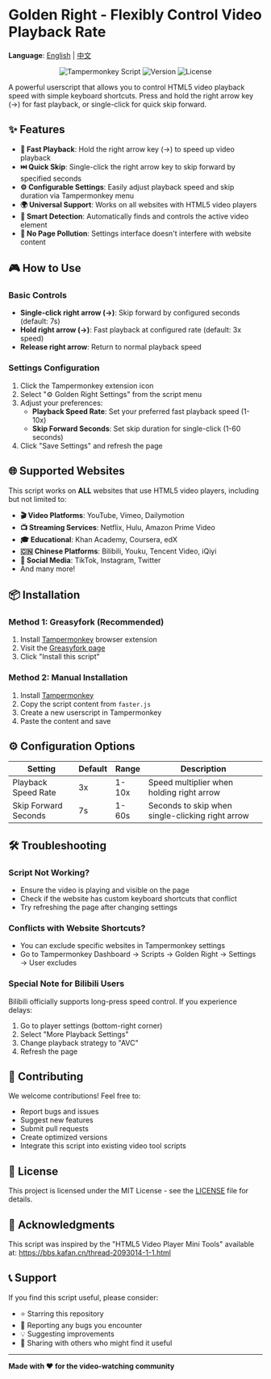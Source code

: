 # Golden Right - Flexibly Control Video Playback Rate

**Language**: [English](README.md) | [中文](README_CN.md)

<p align="center">
  <img src="https://img.shields.io/badge/Tampermonkey-Script-blue" alt="Tampermonkey Script">
  <img src="https://img.shields.io/badge/Version-1.1.1-green" alt="Version">
  <img src="https://img.shields.io/badge/License-MIT-yellow" alt="License">
</p>

A powerful userscript that allows you to control HTML5 video playback speed with simple keyboard shortcuts. Press and hold the right arrow key (→) for fast playback, or single-click for quick skip forward.

## ✨ Features

- **🚀 Fast Playback**: Hold the right arrow key (→) to speed up video playback
- **⏭️ Quick Skip**: Single-click the right arrow key to skip forward by specified seconds  
- **⚙️ Configurable Settings**: Easily adjust playback speed and skip duration via Tampermonkey menu
- **🌍 Universal Support**: Works on all websites with HTML5 video players
- **🎯 Smart Detection**: Automatically finds and controls the active video element
- **🔧 No Page Pollution**: Settings interface doesn't interfere with website content

## 🎮 How to Use

### Basic Controls
- **Single-click right arrow (→)**: Skip forward by configured seconds (default: 7s)
- **Hold right arrow (→)**: Fast playback at configured rate (default: 3x speed)
- **Release right arrow**: Return to normal playback speed

### Settings Configuration
1. Click the Tampermonkey extension icon
2. Select "⚙️ Golden Right Settings" from the script menu
3. Adjust your preferences:
   - **Playback Speed Rate**: Set your preferred fast playback speed (1-10x)
   - **Skip Forward Seconds**: Set skip duration for single-click (1-60 seconds)
4. Click "Save Settings" and refresh the page

## 🌐 Supported Websites

This script works on **ALL** websites that use HTML5 video players, including but not limited to:

- **🎬 Video Platforms**: YouTube, Vimeo, Dailymotion
- **📺 Streaming Services**: Netflix, Hulu, Amazon Prime Video
- **🎓 Educational**: Khan Academy, Coursera, edX
- **🇨🇳 Chinese Platforms**: Bilibili, Youku, Tencent Video, iQiyi
- **📱 Social Media**: TikTok, Instagram, Twitter
- And many more!

## 📦 Installation

### Method 1: Greasyfork (Recommended)
1. Install [Tampermonkey](https://tampermonkey.net/) browser extension
2. Visit the [Greasyfork page](https://greasyfork.org/zh-CN/scripts/396467-%E9%BB%84%E9%87%91%E5%8F%B3%E9%94%AE)
3. Click "Install this script"

### Method 2: Manual Installation
1. Install [Tampermonkey](https://tampermonkey.net/)
2. Copy the script content from `faster.js`
3. Create a new userscript in Tampermonkey
4. Paste the content and save

## ⚙️ Configuration Options

| Setting | Default | Range | Description |
|---------|---------|-------|-------------|
| Playback Speed Rate | 3x | 1-10x | Speed multiplier when holding right arrow |
| Skip Forward Seconds | 7s | 1-60s | Seconds to skip when single-clicking right arrow |

## 🛠️ Troubleshooting

### Script Not Working?
- Ensure the video is playing and visible on the page
- Check if the website has custom keyboard shortcuts that conflict
- Try refreshing the page after changing settings

### Conflicts with Website Shortcuts?
- You can exclude specific websites in Tampermonkey settings
- Go to Tampermonkey Dashboard → Scripts → Golden Right → Settings → User excludes

### Special Note for Bilibili Users
Bilibili officially supports long-press speed control. If you experience delays:
1. Go to player settings (bottom-right corner)
2. Select "More Playback Settings"  
3. Change playback strategy to "AVC"
4. Refresh the page

## 🤝 Contributing

We welcome contributions! Feel free to:
- Report bugs and issues
- Suggest new features
- Submit pull requests
- Create optimized versions
- Integrate this script into existing video tool scripts

## 📄 License

This project is licensed under the MIT License - see the [LICENSE](LICENSE) file for details.

## 🙏 Acknowledgments

This script was inspired by the "HTML5 Video Player Mini Tools" available at: https://bbs.kafan.cn/thread-2093014-1-1.html

## 📞 Support

If you find this script useful, please consider:
- ⭐ Starring this repository
- 🐛 Reporting any bugs you encounter
- 💡 Suggesting improvements
- 📢 Sharing with others who might find it useful

---

**Made with ❤️ for the video-watching community**